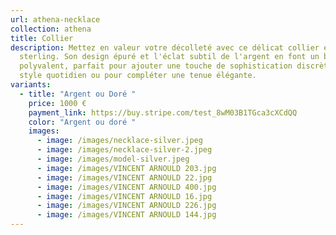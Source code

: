 ```yaml
---
url: athena-necklace
collection: athena
title: Collier
description: Mettez en valeur votre décolleté avec ce délicat collier en argent
  sterling. Son design épuré et l'éclat subtil de l'argent en font un bijou
  polyvalent, parfait pour ajouter une touche de sophistication discrète à votre
  style quotidien ou pour compléter une tenue élégante.
variants:
  - title: "Argent ou Doré "
    price: 1000 €
    payment_link: https://buy.stripe.com/test_8wM03B1TGca3cXCdQQ
    color: "Argent ou doré "
    images:
      - image: /images/necklace-silver.jpeg
      - image: /images/necklace-silver-2.jpeg
      - image: /images/model-silver.jpeg
      - image: /images/VINCENT ARNOULD 203.jpg
      - image: /images/VINCENT ARNOULD 22.jpg
      - image: /images/VINCENT ARNOULD 400.jpg
      - image: /images/VINCENT ARNOULD 16.jpg
      - image: /images/VINCENT ARNOULD 226.jpg
      - image: /images/VINCENT ARNOULD 144.jpg
---
```

